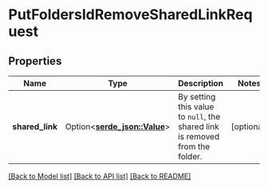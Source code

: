 # PutFoldersIdRemoveSharedLinkRequest

## Properties

Name | Type | Description | Notes
------------ | ------------- | ------------- | -------------
**shared_link** | Option<[**serde_json::Value**](.md)> | By setting this value to `null`, the shared link is removed from the folder. | [optional]

[[Back to Model list]](../README.md#documentation-for-models) [[Back to API list]](../README.md#documentation-for-api-endpoints) [[Back to README]](../README.md)


